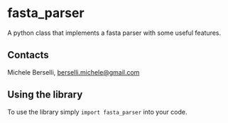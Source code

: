 # fasta_parser
A python class that implements a fasta parser with some useful features.

## **Contacts**
Michele Berselli, <berselli.michele@gmail.com>

## **Using the library**
To use the library simply `import fasta_parser` into your code.
